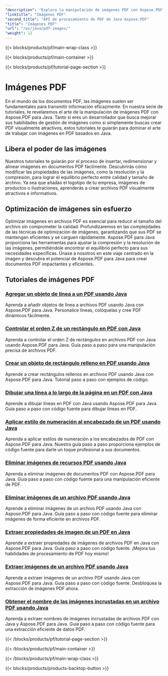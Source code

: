 ```yaml
---
"description": "Explora la manipulación de imágenes PDF con Aspose.PDF para Java. Aprende a insertar, modificar y optimizar imágenes en archivos PDF fácilmente."
"linktitle": "Imágenes PDF"
"second_title": "API de procesamiento de PDF de Java Aspose.PDF"
"title": "Imágenes PDF"
"url": "/es/java/pdf-images/"
"weight": 12
---
```


{{< blocks/products/pf/main-wrap-class >}}

{{< blocks/products/pf/main-container >}}

{{< blocks/products/pf/tutorial-page-section >}}

# Imágenes PDF


En el mundo de los documentos PDF, las imágenes suelen ser fundamentales para transmitir información eficazmente. En nuestra serie de tutoriales, te revelaremos el arte de la manipulación de imágenes PDF con Aspose.PDF para Java. Tanto si eres un desarrollador que busca mejorar sus habilidades de gestión de imágenes como si simplemente buscas crear PDF visualmente atractivos, estos tutoriales te guiarán para dominar el arte de trabajar con imágenes en PDF basados en Java.

## Libera el poder de las imágenes

Nuestros tutoriales te guiarán por el proceso de insertar, redimensionar y alinear imágenes en documentos PDF fácilmente. Descubrirás cómo modificar las propiedades de las imágenes, como la resolución y la compresión, para lograr el equilibrio perfecto entre calidad y tamaño de archivo. Ya sea que añadas el logotipo de tu empresa, imágenes de productos o ilustraciones, aprenderás a crear archivos PDF visualmente atractivos e informativos.

## Optimización de imágenes sin esfuerzo

Optimizar imágenes en archivos PDF es esencial para reducir el tamaño del archivo sin comprometer la calidad. Profundizaremos en las complejidades de las técnicas de optimización de imágenes, garantizando que sus PDF se mantengan eficientes y se carguen rápidamente. Aspose.PDF para Java proporciona las herramientas para ajustar la compresión y la resolución de las imágenes, permitiéndole encontrar el equilibrio perfecto para sus necesidades específicas. Únase a nosotros en este viaje centrado en la imagen y descubra el potencial de Aspose.PDF para Java para crear documentos PDF impactantes y eficientes.

## Tutoriales de imágenes PDF
### [Agregar un objeto de línea a un PDF usando Java](./add-line-object-to-pdf-using-java/)
Aprenda a añadir objetos de línea a archivos PDF usando Java con Aspose.PDF para Java. Personalice líneas, colóquelas y cree PDF dinámicos fácilmente.
### [Controlar el orden Z de un rectángulo en PDF con Java](./controlling-z-order-of-rectangle-in-pdf-with-java/)
Aprenda a controlar el orden Z de rectángulos en archivos PDF con Java usando Aspose.PDF para Java. Guía paso a paso para una manipulación precisa de archivos PDF.
### [Crear un objeto de rectángulo relleno en PDF usando Java](./create-filled-rectangle-object-in-pdf-using-java/)
Aprende a crear rectángulos rellenos en archivos PDF usando Java con Aspose.PDF para Java. Tutorial paso a paso con ejemplos de código.
### [Dibujar una línea a lo largo de la página en un PDF con Java](./drawing-line-across-the-page-in-pdf-with-java/)
Aprende a dibujar líneas en PDF con Java usando Aspose.PDF para Java. Guía paso a paso con código fuente para dibujar líneas en PDF.
### [Aplicar estilo de numeración al encabezado de un PDF usando Java](./apply-numbering-style-in-heading-of-pdf-using-java/)
Aprenda a aplicar estilos de numeración a los encabezados de PDF con Aspose.PDF para Java. Nuestra guía paso a paso proporciona ejemplos de código fuente para darle un toque profesional a sus documentos.
### [Eliminar imágenes de recursos PDF usando Java](./delete-image-from-pdf-resources-using-java/)
Aprenda a eliminar imágenes de documentos PDF con Aspose.PDF para Java. Guía paso a paso con código fuente para una manipulación eficiente de PDF.
### [Eliminar imágenes de un archivo PDF usando Java](./delete-images-from-pdf-file-using-java/)
Aprende a eliminar imágenes de un archivo PDF usando Java con Aspose.PDF para Java. Guía paso a paso con código fuente para eliminar imágenes de forma eficiente en archivos PDF.
### [Extraer propiedades de imagen de un PDF en Java](./extract-image-properties-from-pdf-in-java/)
Aprende a extraer propiedades de imágenes de archivos PDF en Java con Aspose.PDF para Java. Guía paso a paso con código fuente. ¡Mejora tus habilidades de procesamiento de PDF hoy mismo!
### [Extraer imágenes de un archivo PDF usando Java](./extract-images-from-pdf-file-using-java/)
Aprende a extraer imágenes de un archivo PDF usando Java con Aspose.PDF para Java. Guía paso a paso con código fuente. Desbloquea la extracción de imágenes PDF ahora.
### [Obtener el nombre de las imágenes incrustadas en un archivo PDF usando Java](./get-name-of-images-embedded-in-pdf-file-using-java/)
Aprenda a extraer nombres de imágenes incrustadas de archivos PDF con Java y Aspose.PDF para Java. Guía paso a paso con código fuente para una extracción eficiente de datos PDF.

{{< /blocks/products/pf/tutorial-page-section >}}

{{< /blocks/products/pf/main-container >}}

{{< /blocks/products/pf/main-wrap-class >}}

{{< blocks/products/products-backtop-button >}}